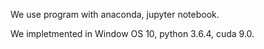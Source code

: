 We use program with anaconda, jupyter notebook.

We impletmented in Window OS 10, python 3.6.4, cuda 9.0.
